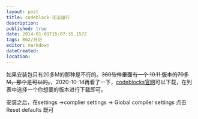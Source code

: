 ```yaml
---
layout: post
title: codeblock-无法运行
description: 
published: true
date: 2014-01-01T15:07:35.157Z
tags: R02/日记
editor: markdown
dateCreated: 
location:
---
```


如果安装包只有20多M的那种是不行的。~~360软件里面有一个 10.11 版本的70多M，那个是可以的。~~，2020-10-14再看了一下，[codeblocks官网](http://www.codeblocks.org/downloads/26)可以下载，在列表中选择一个你想要的版本进行下载即可。

安装之后，在settings ->complier settings -> Global compiler settings 点击 Reset defaults 既可

